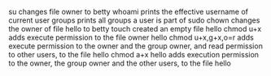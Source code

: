 su changes file owner to betty
whoami prints the effective username of current user
groups prints all groups a user is part of
sudo chown changes the owner of file hello to betty
touch created an empty file hello
chmod u+x adds execute permission to the file owner hello
chmod u+x,g+x,o=r adds execute permission to the owner and the group owner, and read permission to other users, to the file hello
chmod a+x hello adds execution permission to the owner, the group owner and the other users, to the file hello
